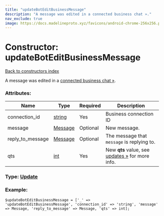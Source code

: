 ```yaml
---
title: "updateBotEditBusinessMessage"
description: "A message was edited in a connected business chat »."
nav_exclude: true
image: https://docs.madelineproto.xyz/favicons/android-chrome-256x256.png
---
```

# Constructor: updateBotEditBusinessMessage  
[Back to constructors index](/API_docs/constructors/index.html)



A message was edited in a [connected business chat »](https://core.telegram.org/api/business#connected-bots).

### Attributes:

| Name     |    Type       | Required | Description |
|----------|---------------|----------|-------------|
|connection\_id|[string](/API_docs/types/string.html) | Yes|Business connection ID|
|message|[Message](/API_docs/types/Message.html) | Optional|New message.|
|reply\_to\_message|[Message](/API_docs/types/Message.html) | Optional|The message that `message` is replying to.|
|qts|[int](/API_docs/types/int.html) | Yes|New **qts** value, see [updates »](https://core.telegram.org/api/updates) for more info.|



### Type: [Update](/API_docs/types/Update.html)


### Example:

```
$updateBotEditBusinessMessage = ['_' => 'updateBotEditBusinessMessage', 'connection_id' => 'string', 'message' => Message, 'reply_to_message' => Message, 'qts' => int];
```  
